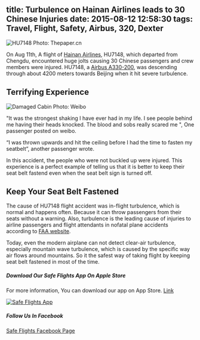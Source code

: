 title: Turbulence on Hainan Airlines leads to 30 Chinese Injuries
date: 2015-08-12 12:58:30
tags: Travel, Flight, Safety, Airbus, 320, Dexter
---

![HU7148 Photo: Thepaper.cn](http://www.safetyflights.com/images/flightBlog/20150811-wld-hainan-1.jpg)

On Aug 11th, A flight of [Hainan Airlines](http://www.safetyflights.com/#!/search/airline/Hainan%20Airlines), HU7148, which departed from Chengdu, encountered huge jolts causing 30 Chinese passengers and crew members were injured. HU7148, a [Airbus A330-200](http://www.safetyflights.com/#!/search/aircraft/a320), was descending through about 4200 meters towards Beijing when it hit severe turbulence.
<!-- more --> 
## Terrifying Experience
![Damaged Cabin Photo: Weibo](http://www.safetyflights.com/images/flightBlog/U10856P1T1D32191918F23DT20150811184004.jpg)  

"It was the strongest shaking I have ever had in my life. I see people behind me having their heads knocked. The blood and sobs really scared me ", One passenger posted on weibo.

“I was thrown upwards and hit the ceiling before I had the time to fasten my seatbelt”, another passenger wrote.

In this accident, the people who were not buckled up were injured. This experience is a perfect example of telling us that it is better to keep their seat belt fastend even when the seat belt sign is turned off.


## Keep Your Seat Belt Fastened

The cause of HU7148 flight accident was in-flight turbulence, which is normal and happens often. Because it can throw passengers from their seats without a warning. Also, turbulence is the leading cause of injuries to airline passengers and flight attendants in nofatal plane accidents according to [FAA website](https://www.faa.gov/passengers/fly_safe/turbulence/).

Today, even the modern airplane can not detect clear-air turbulence, especially mountain wave turbulence, which is caused by the specific way air flows around mountains. So it the safest way of taking flight by keeping seat belt fastened in most of the time.

##### Download Our Safe Flights  App On Apple Store
For more information, You can download our app on App Store. [Link](https://itunes.apple.com/hk/app/flight-accidents/id998433297?mt=8&ign-mpt=uo%3D4)

[![Safe Flights App](http://www.safetyflights.com/images/ios-app.png)](https://itunes.apple.com/hk/app/flight-accidents/id998433297?mt=8&ign-mpt=uo%3D4)


##### Follow Us In Facebook
[Safe Flights Facebook Page](https://www.facebook.com/FlightSafetyIsWhatWeCare?fref=ts)
